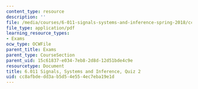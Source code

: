 ```yaml
---
content_type: resource
description: ''
file: /media/courses/6-011-signals-systems-and-inference-spring-2018/cc8afbdedd3ab5d54e554ec7eba19e1d_MIT6_011S18quiz2.pdf
file_type: application/pdf
learning_resource_types:
- Exams
ocw_type: OCWFile
parent_title: Exams
parent_type: CourseSection
parent_uid: 15c61837-e034-7eb8-2d8d-12d51bde4c9e
resourcetype: Document
title: 6.011 Signals, Systems and Inference, Quiz 2
uid: cc8afbde-dd3a-b5d5-4e55-4ec7eba19e1d
---
```

